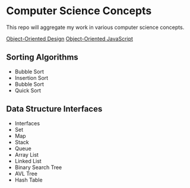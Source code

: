 # Computer Science Concepts

This repo will aggregate my work in various computer science concepts.

[Object-Oriented Design](https://github.com/coolinmc6/CS-concepts/blob/master/OO-design.md)
[Object-Oriented JavaScript](https://github.com/coolinmc6/CS-concepts/blob/master/OO-javascript.md)



## Sorting Algorithms
- Bubble Sort
- Insertion Sort
- Bubble Sort
- Quick Sort

## Data Structure Interfaces

- Interfaces
- Set
- Map
- Stack
- Queue
- Array List
- Linked List
- Binary Search Tree
- AVL Tree
- Hash Table